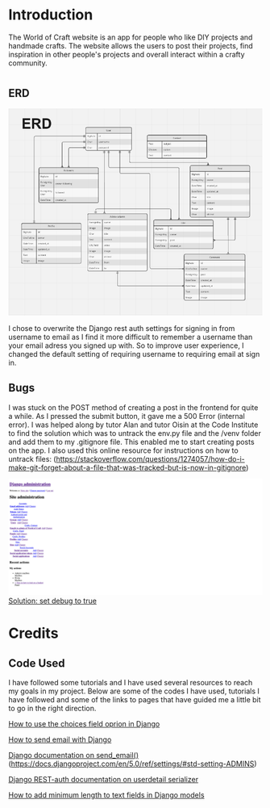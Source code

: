 # Introduction
The World of Craft website is an app for people who like DIY projects and handmade crafts. The website allows the users to post their projects, find inspiration in other people's projects and overall interact within a crafty community.

# 

## ERD
![Entity Relationship Diagram](documentation/planning/erd-world-of-craft.png)

I chose to overwrite the Django rest auth settings for signing in from username to email as I find it more difficult to remember a username than your email adress you signed up with. So to improve user experience, I changed the default setting of requiring username to requiring email at sign in.

## Bugs
I was stuck on the POST method of creating a post in the frontend for quite a while. As I pressed the submit button, it gave me a 500 Error (internal error). I was helped along by tutor Alan and tutor Oisin at the Code Institute to find the solution which was to untrack the env.py file and the /venv folder and add them to my .gitignore file. This enabled me to start creating posts on the app. I also used this online resource for instructions on how to untrack files:
(https://stackoverflow.com/questions/1274057/how-do-i-make-git-forget-about-a-file-that-was-tracked-but-is-now-in-gitignore)

![Admin panel issue](documentation/bugs/styling-issue.png)
[Solution: set debug to true](https://stackoverflow.com/questions/40773246/css-style-is-missing-in-all-my-django-applications)

# Credits

## Code Used

I have followed some tutorials and I have used several resources to reach my goals in my project. Below are some of the codes I have used, tutorials I have followed and some of the links to pages that have guided me a little bit to go in the right direction.

[How to use the choices field oprion in Django](https://stackoverflow.com/questions/18676156/how-to-properly-use-the-choices-field-option-in-django)

[How to send email with Django](https://www.youtube.com/watch?v=xNqnHmXIuzU)

[Django documentation on send_email()](https://docs.djangoproject.com/en/5.0/topics/email/)(https://docs.djangoproject.com/en/5.0/ref/settings/#std-setting-ADMINS)

[Django REST-auth documentation on userdetail serializer](https://dj-rest-auth.readthedocs.io/en/latest/faq.html)

[How to add minimum length to text fields in Django models](https://stackoverflow.com/questions/15845116/how-to-set-min-length-for-models-textfield)
